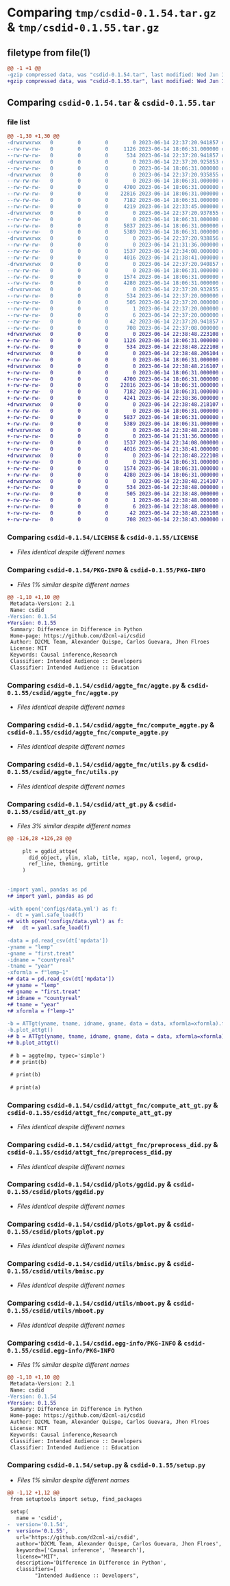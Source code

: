 # Comparing `tmp/csdid-0.1.54.tar.gz` & `tmp/csdid-0.1.55.tar.gz`

## filetype from file(1)

```diff
@@ -1 +1 @@
-gzip compressed data, was "csdid-0.1.54.tar", last modified: Wed Jun 14 22:37:20 2023, max compression
+gzip compressed data, was "csdid-0.1.55.tar", last modified: Wed Jun 14 22:38:48 2023, max compression
```

## Comparing `csdid-0.1.54.tar` & `csdid-0.1.55.tar`

### file list

```diff
@@ -1,30 +1,30 @@
-drwxrwxrwx   0        0        0        0 2023-06-14 22:37:20.941857 csdid-0.1.54/
--rw-rw-rw-   0        0        0     1126 2023-06-14 18:06:31.000000 csdid-0.1.54/LICENSE
--rw-rw-rw-   0        0        0      534 2023-06-14 22:37:20.941857 csdid-0.1.54/PKG-INFO
-drwxrwxrwx   0        0        0        0 2023-06-14 22:37:20.925853 csdid-0.1.54/csdid/
--rw-rw-rw-   0        0        0        0 2023-06-14 18:06:31.000000 csdid-0.1.54/csdid/__init__.py
-drwxrwxrwx   0        0        0        0 2023-06-14 22:37:20.935855 csdid-0.1.54/csdid/aggte_fnc/
--rw-rw-rw-   0        0        0        0 2023-06-14 18:06:31.000000 csdid-0.1.54/csdid/aggte_fnc/__init__.py
--rw-rw-rw-   0        0        0     4700 2023-06-14 18:06:31.000000 csdid-0.1.54/csdid/aggte_fnc/aggte.py
--rw-rw-rw-   0        0        0    22816 2023-06-14 18:06:31.000000 csdid-0.1.54/csdid/aggte_fnc/compute_aggte.py
--rw-rw-rw-   0        0        0     7182 2023-06-14 18:06:31.000000 csdid-0.1.54/csdid/aggte_fnc/utils.py
--rw-rw-rw-   0        0        0     4219 2023-06-14 22:33:45.000000 csdid-0.1.54/csdid/att_gt.py
-drwxrwxrwx   0        0        0        0 2023-06-14 22:37:20.937855 csdid-0.1.54/csdid/attgt_fnc/
--rw-rw-rw-   0        0        0        0 2023-06-14 18:06:31.000000 csdid-0.1.54/csdid/attgt_fnc/__init__.py
--rw-rw-rw-   0        0        0     5837 2023-06-14 18:06:31.000000 csdid-0.1.54/csdid/attgt_fnc/compute_att_gt.py
--rw-rw-rw-   0        0        0     5389 2023-06-14 18:06:31.000000 csdid-0.1.54/csdid/attgt_fnc/preprocess_did.py
-drwxrwxrwx   0        0        0        0 2023-06-14 22:37:20.938856 csdid-0.1.54/csdid/plots/
--rw-rw-rw-   0        0        0        0 2023-06-14 21:31:36.000000 csdid-0.1.54/csdid/plots/__init__.py
--rw-rw-rw-   0        0        0     1537 2023-06-14 22:34:08.000000 csdid-0.1.54/csdid/plots/ggdid.py
--rw-rw-rw-   0        0        0     4016 2023-06-14 21:38:41.000000 csdid-0.1.54/csdid/plots/gplot.py
-drwxrwxrwx   0        0        0        0 2023-06-14 22:37:20.940857 csdid-0.1.54/csdid/utils/
--rw-rw-rw-   0        0        0        0 2023-06-14 18:06:31.000000 csdid-0.1.54/csdid/utils/__init__.py
--rw-rw-rw-   0        0        0     1574 2023-06-14 18:06:31.000000 csdid-0.1.54/csdid/utils/bmisc.py
--rw-rw-rw-   0        0        0     4280 2023-06-14 18:06:31.000000 csdid-0.1.54/csdid/utils/mboot.py
-drwxrwxrwx   0        0        0        0 2023-06-14 22:37:20.932855 csdid-0.1.54/csdid.egg-info/
--rw-rw-rw-   0        0        0      534 2023-06-14 22:37:20.000000 csdid-0.1.54/csdid.egg-info/PKG-INFO
--rw-rw-rw-   0        0        0      505 2023-06-14 22:37:20.000000 csdid-0.1.54/csdid.egg-info/SOURCES.txt
--rw-rw-rw-   0        0        0        1 2023-06-14 22:37:20.000000 csdid-0.1.54/csdid.egg-info/dependency_links.txt
--rw-rw-rw-   0        0        0        6 2023-06-14 22:37:20.000000 csdid-0.1.54/csdid.egg-info/top_level.txt
--rw-rw-rw-   0        0        0       42 2023-06-14 22:37:20.941857 csdid-0.1.54/setup.cfg
--rw-rw-rw-   0        0        0      708 2023-06-14 22:37:08.000000 csdid-0.1.54/setup.py
+drwxrwxrwx   0        0        0        0 2023-06-14 22:38:48.223108 csdid-0.1.55/
+-rw-rw-rw-   0        0        0     1126 2023-06-14 18:06:31.000000 csdid-0.1.55/LICENSE
+-rw-rw-rw-   0        0        0      534 2023-06-14 22:38:48.222108 csdid-0.1.55/PKG-INFO
+drwxrwxrwx   0        0        0        0 2023-06-14 22:38:48.206104 csdid-0.1.55/csdid/
+-rw-rw-rw-   0        0        0        0 2023-06-14 18:06:31.000000 csdid-0.1.55/csdid/__init__.py
+drwxrwxrwx   0        0        0        0 2023-06-14 22:38:48.216107 csdid-0.1.55/csdid/aggte_fnc/
+-rw-rw-rw-   0        0        0        0 2023-06-14 18:06:31.000000 csdid-0.1.55/csdid/aggte_fnc/__init__.py
+-rw-rw-rw-   0        0        0     4700 2023-06-14 18:06:31.000000 csdid-0.1.55/csdid/aggte_fnc/aggte.py
+-rw-rw-rw-   0        0        0    22816 2023-06-14 18:06:31.000000 csdid-0.1.55/csdid/aggte_fnc/compute_aggte.py
+-rw-rw-rw-   0        0        0     7182 2023-06-14 18:06:31.000000 csdid-0.1.55/csdid/aggte_fnc/utils.py
+-rw-rw-rw-   0        0        0     4241 2023-06-14 22:38:36.000000 csdid-0.1.55/csdid/att_gt.py
+drwxrwxrwx   0        0        0        0 2023-06-14 22:38:48.218107 csdid-0.1.55/csdid/attgt_fnc/
+-rw-rw-rw-   0        0        0        0 2023-06-14 18:06:31.000000 csdid-0.1.55/csdid/attgt_fnc/__init__.py
+-rw-rw-rw-   0        0        0     5837 2023-06-14 18:06:31.000000 csdid-0.1.55/csdid/attgt_fnc/compute_att_gt.py
+-rw-rw-rw-   0        0        0     5389 2023-06-14 18:06:31.000000 csdid-0.1.55/csdid/attgt_fnc/preprocess_did.py
+drwxrwxrwx   0        0        0        0 2023-06-14 22:38:48.220108 csdid-0.1.55/csdid/plots/
+-rw-rw-rw-   0        0        0        0 2023-06-14 21:31:36.000000 csdid-0.1.55/csdid/plots/__init__.py
+-rw-rw-rw-   0        0        0     1537 2023-06-14 22:34:08.000000 csdid-0.1.55/csdid/plots/ggdid.py
+-rw-rw-rw-   0        0        0     4016 2023-06-14 21:38:41.000000 csdid-0.1.55/csdid/plots/gplot.py
+drwxrwxrwx   0        0        0        0 2023-06-14 22:38:48.222108 csdid-0.1.55/csdid/utils/
+-rw-rw-rw-   0        0        0        0 2023-06-14 18:06:31.000000 csdid-0.1.55/csdid/utils/__init__.py
+-rw-rw-rw-   0        0        0     1574 2023-06-14 18:06:31.000000 csdid-0.1.55/csdid/utils/bmisc.py
+-rw-rw-rw-   0        0        0     4280 2023-06-14 18:06:31.000000 csdid-0.1.55/csdid/utils/mboot.py
+drwxrwxrwx   0        0        0        0 2023-06-14 22:38:48.214107 csdid-0.1.55/csdid.egg-info/
+-rw-rw-rw-   0        0        0      534 2023-06-14 22:38:48.000000 csdid-0.1.55/csdid.egg-info/PKG-INFO
+-rw-rw-rw-   0        0        0      505 2023-06-14 22:38:48.000000 csdid-0.1.55/csdid.egg-info/SOURCES.txt
+-rw-rw-rw-   0        0        0        1 2023-06-14 22:38:48.000000 csdid-0.1.55/csdid.egg-info/dependency_links.txt
+-rw-rw-rw-   0        0        0        6 2023-06-14 22:38:48.000000 csdid-0.1.55/csdid.egg-info/top_level.txt
+-rw-rw-rw-   0        0        0       42 2023-06-14 22:38:48.223108 csdid-0.1.55/setup.cfg
+-rw-rw-rw-   0        0        0      708 2023-06-14 22:38:43.000000 csdid-0.1.55/setup.py
```

### Comparing `csdid-0.1.54/LICENSE` & `csdid-0.1.55/LICENSE`

 * *Files identical despite different names*

### Comparing `csdid-0.1.54/PKG-INFO` & `csdid-0.1.55/PKG-INFO`

 * *Files 1% similar despite different names*

```diff
@@ -1,10 +1,10 @@
 Metadata-Version: 2.1
 Name: csdid
-Version: 0.1.54
+Version: 0.1.55
 Summary: Difference in Difference in Python
 Home-page: https://github.com/d2cml-ai/csdid
 Author: D2CML Team, Alexander Quispe, Carlos Guevara, Jhon Flroes
 License: MIT
 Keywords: Causal inference,Research
 Classifier: Intended Audience :: Developers
 Classifier: Intended Audience :: Education
```

### Comparing `csdid-0.1.54/csdid/aggte_fnc/aggte.py` & `csdid-0.1.55/csdid/aggte_fnc/aggte.py`

 * *Files identical despite different names*

### Comparing `csdid-0.1.54/csdid/aggte_fnc/compute_aggte.py` & `csdid-0.1.55/csdid/aggte_fnc/compute_aggte.py`

 * *Files identical despite different names*

### Comparing `csdid-0.1.54/csdid/aggte_fnc/utils.py` & `csdid-0.1.55/csdid/aggte_fnc/utils.py`

 * *Files identical despite different names*

### Comparing `csdid-0.1.54/csdid/att_gt.py` & `csdid-0.1.55/csdid/att_gt.py`

 * *Files 3% similar despite different names*

```diff
@@ -126,28 +126,28 @@
 
     plt = ggdid_attge(
       did_object, ylim, xlab, title, xgap, ncol, legend, group,
       ref_line, theming, grtitle
     )
   
 
-import yaml, pandas as pd
+# import yaml, pandas as pd
 
-with open('configs/data.yml') as f:
-  dt = yaml.safe_load(f)
+# with open('configs/data.yml') as f:
+#   dt = yaml.safe_load(f)
 
-data = pd.read_csv(dt['mpdata'])
-yname = "lemp"
-gname = "first.treat"
-idname = "countyreal"
-tname = "year"
-xformla = f"lemp~1"
+# data = pd.read_csv(dt['mpdata'])
+# yname = "lemp"
+# gname = "first.treat"
+# idname = "countyreal"
+# tname = "year"
+# xformla = f"lemp~1"
 
-b = ATTgt(yname, tname, idname, gname, data = data, xformla=xformla).fit()
-b.plot_attgt()
+# b = ATTgt(yname, tname, idname, gname, data = data, xformla=xformla).fit()
+# b.plot_attgt()
 
 # b = aggte(mp, typec='simple')
 # # print(b)
 
 # print(b)
 
 # print(a)
```

### Comparing `csdid-0.1.54/csdid/attgt_fnc/compute_att_gt.py` & `csdid-0.1.55/csdid/attgt_fnc/compute_att_gt.py`

 * *Files identical despite different names*

### Comparing `csdid-0.1.54/csdid/attgt_fnc/preprocess_did.py` & `csdid-0.1.55/csdid/attgt_fnc/preprocess_did.py`

 * *Files identical despite different names*

### Comparing `csdid-0.1.54/csdid/plots/ggdid.py` & `csdid-0.1.55/csdid/plots/ggdid.py`

 * *Files identical despite different names*

### Comparing `csdid-0.1.54/csdid/plots/gplot.py` & `csdid-0.1.55/csdid/plots/gplot.py`

 * *Files identical despite different names*

### Comparing `csdid-0.1.54/csdid/utils/bmisc.py` & `csdid-0.1.55/csdid/utils/bmisc.py`

 * *Files identical despite different names*

### Comparing `csdid-0.1.54/csdid/utils/mboot.py` & `csdid-0.1.55/csdid/utils/mboot.py`

 * *Files identical despite different names*

### Comparing `csdid-0.1.54/csdid.egg-info/PKG-INFO` & `csdid-0.1.55/csdid.egg-info/PKG-INFO`

 * *Files 1% similar despite different names*

```diff
@@ -1,10 +1,10 @@
 Metadata-Version: 2.1
 Name: csdid
-Version: 0.1.54
+Version: 0.1.55
 Summary: Difference in Difference in Python
 Home-page: https://github.com/d2cml-ai/csdid
 Author: D2CML Team, Alexander Quispe, Carlos Guevara, Jhon Flroes
 License: MIT
 Keywords: Causal inference,Research
 Classifier: Intended Audience :: Developers
 Classifier: Intended Audience :: Education
```

### Comparing `csdid-0.1.54/setup.py` & `csdid-0.1.55/setup.py`

 * *Files 1% similar despite different names*

```diff
@@ -1,12 +1,12 @@
 from setuptools import setup, find_packages
 
 setup(
   name = 'csdid',
-  version='0.1.54',
+  version='0.1.55',
   url='https://github.com/d2cml-ai/csdid',
   author='D2CML Team, Alexander Quispe, Carlos Guevara, Jhon Flroes',
   keywords=['Causal inference', 'Research'],
   license="MIT",
   description='Difference in Difference in Python',
   classifiers=[
         "Intended Audience :: Developers",
```

